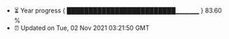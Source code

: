 - ⏳ Year progress { █████████████████████████▁▁▁▁▁ } 83.60 %
- ⏰ Updated on Tue, 02 Nov 2021 03:21:50 GMT

